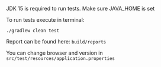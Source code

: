 JDK 15 is required to run tests.
Make sure JAVA_HOME is set

To run tests execute in terminal:
```shell
./gradlew clean test
```

Report can be found here: ``build/reports``

You can change browser and version in ``src/test/resources/application.properties``
